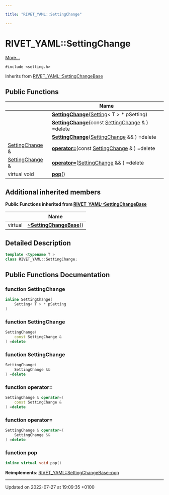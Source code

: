 ```yaml
---

title: "RIVET_YAML::SettingChange"

---
```


# RIVET_YAML::SettingChange



 [More...](#detailed-description)


`#include <setting.h>`

Inherits from [RIVET_YAML::SettingChangeBase](http://example.org/classes/classrivet__yaml_1_1settingchangebase/)

## Public Functions

|                | Name           |
| -------------- | -------------- |
| | **[SettingChange](http://example.org/classes/classrivet__yaml_1_1settingchange/#function-settingchange)**(<a href="http://example.org/classes/classrivet__yaml_1_1setting/">Setting</a>< T > * pSetting) |
| | **[SettingChange](http://example.org/classes/classrivet__yaml_1_1settingchange/#function-settingchange)**(const <a href="http://example.org/classes/classrivet__yaml_1_1settingchange/">SettingChange</a> & ) =delete |
| | **[SettingChange](http://example.org/classes/classrivet__yaml_1_1settingchange/#function-settingchange)**(<a href="http://example.org/classes/classrivet__yaml_1_1settingchange/">SettingChange</a> && ) =delete |
| <a href="http://example.org/classes/classrivet__yaml_1_1settingchange/">SettingChange</a> & | **[operator=](http://example.org/classes/classrivet__yaml_1_1settingchange/#function-operator=)**(const <a href="http://example.org/classes/classrivet__yaml_1_1settingchange/">SettingChange</a> & ) =delete |
| <a href="http://example.org/classes/classrivet__yaml_1_1settingchange/">SettingChange</a> & | **[operator=](http://example.org/classes/classrivet__yaml_1_1settingchange/#function-operator=)**(<a href="http://example.org/classes/classrivet__yaml_1_1settingchange/">SettingChange</a> && ) =delete |
| virtual void | **[pop](http://example.org/classes/classrivet__yaml_1_1settingchange/#function-pop)**() |

## Additional inherited members

**Public Functions inherited from [RIVET_YAML::SettingChangeBase](http://example.org/classes/classrivet__yaml_1_1settingchangebase/)**

|                | Name           |
| -------------- | -------------- |
| virtual | **[~SettingChangeBase](http://example.org/classes/classrivet__yaml_1_1settingchangebase/#function-~settingchangebase)**() |


## Detailed Description

```cpp
template <typename T >
class RIVET_YAML::SettingChange;
```

## Public Functions Documentation

### function SettingChange

```cpp
inline SettingChange(
    Setting< T > * pSetting
)
```


### function SettingChange

```cpp
SettingChange(
    const SettingChange & 
) =delete
```


### function SettingChange

```cpp
SettingChange(
    SettingChange && 
) =delete
```


### function operator=

```cpp
SettingChange & operator=(
    const SettingChange & 
) =delete
```


### function operator=

```cpp
SettingChange & operator=(
    SettingChange && 
) =delete
```


### function pop

```cpp
inline virtual void pop()
```


**Reimplements**: [RIVET_YAML::SettingChangeBase::pop](http://example.org/classes/classrivet__yaml_1_1settingchangebase/#function-pop)


-------------------------------

Updated on 2022-07-27 at 19:09:35 +0100
